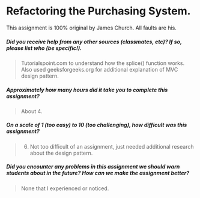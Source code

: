 # Refactoring the Purchasing System.

This assignment is 100% original by James Church. All faults are his.

##### Did you receive help from any other sources (classmates, etc)? If so, please list who (be specific!). #####
> Tutorialspoint.com to understand how the splice() function works. Also used geeksforgeeks.org for additional explanation of MVC design pattern. 


##### Approximately how many hours did it take you to complete this assignment? #####
> About 4. 


##### On a scale of 1 (too easy) to 10 (too challenging), how difficult was this assignment? #####
> 6. Not too difficult of an assignment, just needed additional research about the design pattern. 


##### Did you encounter any problems in this assignment we should warn students about in the future? How can we make the assignment better? #####
> None that I experienced or noticed.
